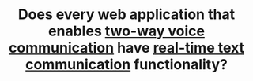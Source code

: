 ---
title: Does every web application that enables [two-way voice communication](#two-way-voice-communication-web-application) have [real-time text communication](#real-time-text-communication) functionality?
---